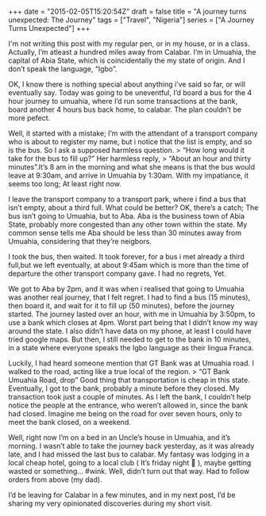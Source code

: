 +++
date = "2015-02-05T15:20:54Z"
draft = false
title = "A journey turns unexpected: The Journey"
tags = ["Travel", "Nigeria"]
series = ["A Journey Turns Unexpected"]
+++

I'm not writing this post with my regular pen, or in my house, or in a class. Actually, I’m atleast a hundred miles away from Calabar. I’m in Umuahia, the capital of Abia State, which is coincidentally the my state of origin. And I don’t speak the language, “Igbo”.

OK, I know there is nothing special about anything i’ve said so far, or will eventually say. Today was going to be uneventful, I’d board a bus for the 4 hour journey to umuahia, where I’d run some transactions at the bank, board another 4 hours bus back home, to calabar. The plan couldn’t be more pefect.

Well, it started with a mistake; I’m with the attendant of a transport company who is about to register my name, but i notice that the list is empty, and so is the bus. So I ask a supposed harmless question. > “How long would it take for the bus to fill up?” Her harmless reply, > “About an hour and thirty minutes”.It’s 8 am in the morning and what she means is that the bus would leave at 9:30am, and arrive in Umuahia by 1:30am. With my impatiance, it seems too long; At least right now.

I leave the transport company to a transport park, where i find a bus that isn’t empty, about a third full. What could be better? OK, there’s a catch; The bus isn’t going to Umuahia, but to Aba. Aba is the business town of Abia State, probably more congested than any other town within the state. My common sense tells me Aba should be less than 30 minutes away from Umuahia, considering that they’re neigbors.

I took the bus, then waited. It took forever, for a bus i met already a third full,but we left eventually, at about 9:45am which is more than the time of departure the other transport company gave. I had no regrets, Yet.

We got to Aba by 2pm, and it was when i realised that going to Umuahia was another real journey, that I felt regret. I had to find a bus (15 minutes), then board it, and wait for it to fill up (50 minutes), before the journey started. The journey lasted over an hour, with me in Umuahia by 3:50pm, to use a bank which closes at 4pm. Worst part being that I didn’t know my way around the state. I also didn’t have data on my phone, at least I could have tried google maps. But then, I still needed to get to the bank in 10 minutes, in a state where everyone speaks the Igbo language as their lingua Franca.

Luckily, I had heard someone mention that GT Bank was at Umuahia road. I walked to the road, acting like a true local of the region. > “GT Bank Umuahia Road, drop” Good thing that transportation is cheap in this state. Eventually, I got to the bank, probably a minute before they closed. My transaction took just a couple of minutes. As I left the bank, I couldn’t help notice the people at the entrance, who weren’t allowed in, since the bank had closed. Imagine me being on the road for over seven hours, only to meet the bank closed, on a weekend.

Well, right now I’m on a bed in an Uncle’s house in Umuahia, and it’s morning. I wasn’t able to take the journey back yesterday, as it was already late, and I had missed the last bus to calabar. My fantasy was lodging in a local cheap hotel, going to a local club ( It’s friday night  ), maybe getting wasted or something… #wink. Well, didn’t turn out that way. Had to follow orders from above (my dad).

I’d be leaving for Calabar in a few minutes, and in my next post, I’d be sharing my very opinionated discoveries during my short visit.
